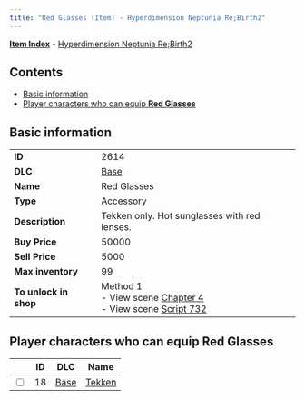 ```yaml
---
title: "Red Glasses (Item) - Hyperdimension Neptunia Re;Birth2"
---
```


[**Item Index**](/neptunia/rb2/item/index.html) - [Hyperdimension Neptunia Re;Birth2](/neptunia/rb2)

## Contents

- [Basic information](#basic-information)
- [Player characters who can equip **Red Glasses**](#player-characters-who-can-equip-red-glasses)

## Basic information

|   |   |
| -- | -- |
| **ID** | 2614 |
| **DLC** | [Base](/neptunia/rb2/dlc/0-base.html) |
| **Name** | Red Glasses |
| **Type** | Accessory |
| **Description** | Tekken only. Hot sunglasses with red lenses. |
| **Buy Price** | 50000 |
| **Sell Price** | 5000 |
| **Max inventory** | 99 |
| **To unlock in shop** | Method 1<br />- View scene [Chapter 4](/neptunia/rb2/scene/0-301-chapter-4.html)<br />- View scene [Script 732](/neptunia/rb2/scene/0-732-script-732.html) |

## Player characters who can equip **Red Glasses**

|    | ID | DLC | Name |
| -- | -- | --- | ---- |
| <input type="checkbox" id="rb2-player-0-18" class="trackbox" /> | 18 | [Base](/neptunia/rb2/dlc/0-base.html) | [Tekken](/neptunia/rb2/player/0-18-tekken.html) |